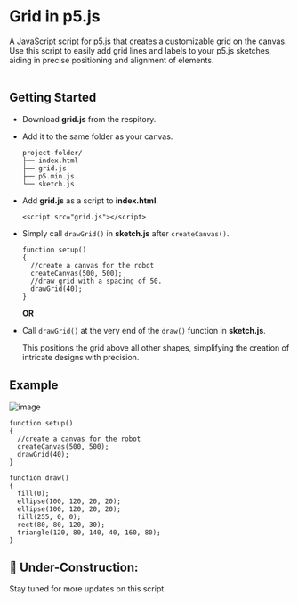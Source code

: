 # Grid in p5.js
A JavaScript script for p5.js that creates a customizable grid on the canvas. Use this script to easily add grid lines and labels to your p5.js sketches, aiding in precise positioning and alignment of elements.
<br></br>
## Getting Started
- Download **grid.js** from the respitory.
- Add it to the same folder as your canvas.
  
  ```
  project-folder/
  ├── index.html
  ├── grid.js
  ├── p5.min.js
  └── sketch.js
  ```
- Add **grid.js** as a script to **index.html**.
  
  ```
  <script src="grid.js"></script>
  ```

- Simply call `drawGrid()` in **sketch.js** after `createCanvas()`.
  ```
  function setup()
  {
	//create a canvas for the robot
	createCanvas(500, 500);
    //draw grid with a spacing of 50. 
	drawGrid(40);
  }	
  ```
  **OR**
- Call `drawGrid()` at the very end of the `draw()` function in **sketch.js**.

  This positions the grid above all other shapes, simplifying the creation of intricate designs with precision.

## Example
![image](https://github.com/SelfTaught-HamzaCodes/grid.p5/assets/123310424/2569855d-07f2-4b10-b5a3-78a7cc2e3dd2)


  ```
  function setup()
  {
    //create a canvas for the robot
    createCanvas(500, 500);
    drawGrid(40);
  }	

  function draw()
  {
    fill(0);
    ellipse(100, 120, 20, 20);
    ellipse(100, 120, 20, 20);
    fill(255, 0, 0);
    rect(80, 80, 120, 30);
    triangle(120, 80, 140, 40, 160, 80);
  }
  ```


## 🚧 Under-Construction: 
Stay tuned for more updates on this script.

